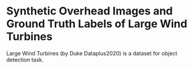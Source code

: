 # Synthetic Overhead Images and Ground Truth Labels of Large Wind Turbines

Large Wind Turbines (by Duke Dataplus2020) is a dataset for object detection task.